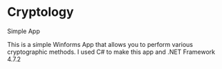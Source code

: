 # Cryptology
Simple App

This is a simple Winforms App that allows you to perform various cryptographic methods.  I used C# to make this app and .NET Framework 4.7.2
